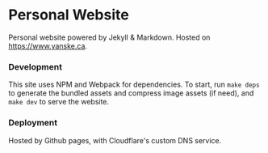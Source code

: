 # Personal Website

Personal website powered by Jekyll & Markdown. Hosted on <https://www.yanske.ca>.

### Development

This site uses NPM and Webpack for dependencies. To start, run `make deps` to
generate the bundled assets and compress image assets (if need), and
`make dev` to serve the website.

### Deployment

Hosted by Github pages, with Cloudflare's custom DNS service.
